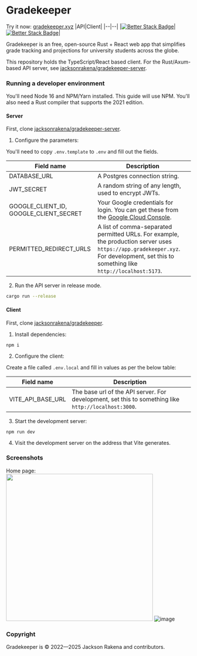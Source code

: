 # Gradekeeper

Try it now: [gradekeeper.xyz](https://app.gradekeeper.xyz)
|API|Client|
|--|--|
|[![Better Stack Badge](https://uptime.betterstack.com/status-badges/v1/monitor/1fqvl.svg)](https://uptime.betterstack.com/?utm_source=status_badge)|[![Better Stack Badge](https://uptime.betterstack.com/status-badges/v1/monitor/faze.svg)](https://uptime.betterstack.com/?utm_source=status_badge)|

Gradekeeper is an free, open-source Rust + React web app that simplifies grade tracking and projections for university students across the globe.

This repository holds the TypeScript/React based client. For the Rust/Axum-based API server, see [jacksonrakena/gradekeeper-server](https://github.com/jacksonrakena/gradekeeper-server).

### Running a developer environment

You'll need Node 16 and NPM/Yarn installed. This guide will use NPM.
You'll also need a Rust compiler that supports the 2021 edition.

#### Server
First, clone [jacksonrakena/gradekeeper-server](https://github.com/jacksonrakena/gradekeeper-server).
1. Configure the parameters:

You'll need to copy `.env.template` to `.env` and fill out the fields.

| Field name                             | Description                                                                                                                              |
| -------------------------------------- | ---------------------------------------------------------------------------------------------------------------------------------------- |
| DATABASE_URL                           | A Postgres connection string.                                         |
| JWT_SECRET                        | A random string of any length, used to encrypt JWTs.                                                                            |
| GOOGLE_CLIENT_ID, GOOGLE_CLIENT_SECRET | Your Google credentials for login. You can get these from the [Google Cloud Console](https://console.cloud.google.com/apis/credentials). |
| PERMITTED_REDIRECT_URLS | A list of comma-separated permitted URLs. For example, the production server uses `https://app.gradekeeper.xyz`. For development, set this to something like `http://localhost:5173`.

2. Run the API server in release mode.

```bash
cargo run --release
```

#### Client
First, clone [jacksonrakena/gradekeeper](https://github.com/jacksonrakena/gradekeeper).

1. Install dependencies:
```
npm i
```

2. Configure the client:
  
Create a file called `.env.local` and fill in values as per the below table:
  
| Field name        | Description                                                                                          |
| ----------------- | -----------------------------------------------------------------------------------------------------|
| VITE_API_BASE_URL | The base url of the API server. For development, set this to something like `http://localhost:3000`. |
  

3. Start the development server:
```
npm run dev
```

4. Visit the development server on the address that Vite generates.

### Screenshots

Home page:  
<img src="https://user-images.githubusercontent.com/44521335/173555388-a4636179-98e2-458b-83c0-6bd5762e820a.jpg" width="400" />
![image](https://user-images.githubusercontent.com/44521335/173555755-fd49ea1b-b182-44c4-a423-7d573516acba.png)

### Copyright

Gradekeeper is &copy; 2022&mdash;2025 Jackson Rakena and contributors.
